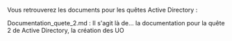Vous retrouverez les documents pour les quêtes Active Directory :

Documentation_quete_2.md : Il s'agit là de... la documentation pour la quête 2 de Active Directory, la création des UO
